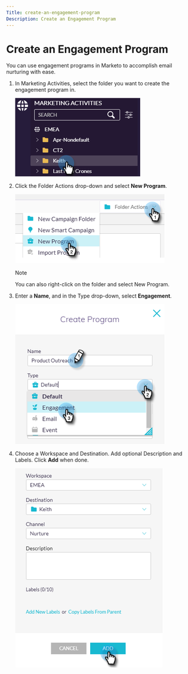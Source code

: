 ```yaml
---
Title: create-an-engagement-program
Description: Create an Engagement Program
---
```


# Create an Engagement Program

You can use engagement programs in Marketo to accomplish email nurturing with ease.

1. In Marketing Activities, select the folder you want to create the engagement program in.

   ![Image One](/help/sky/assets/engagement-programs/create-an-engagement-program/create-an-engagement-program-1.png)

1. Click the Folder Actions drop-down and select **New Program**.

   ![Image Two](/help/sky/assets/engagement-programs/create-an-engagement-program/create-an-engagement-program-2.png)

   >[!NOTE]
   >
   >You can also right-click on the folder and select New Program.

1. Enter a **Name**, and in the Type drop-down, select **Engagement**.

   ![Image Three](/help/sky/assets/engagement-programs/create-an-engagement-program/create-an-engagement-program-3.png)

1. Choose a Workspace and Destination. Add optional Description and Labels. Click **Add** when done.

   ![Image Four](/help/sky/assets/engagement-programs/create-an-engagement-program/create-an-engagement-program-4.png)